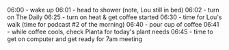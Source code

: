 06:00 - wake up
06:01 - head to shower (note, Lou still in bed)
06:02 - turn on The Daily
06:25 - turn on heat & get coffee started
06:30 - time for Lou's walk (time for podcast #2 of the morning)
06:40 - pour cup of coffee
06:41 - while coffee cools, check Planta for today's plant needs
06:45 - time to get on computer and get ready for 7am meeting
